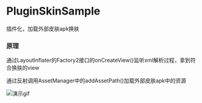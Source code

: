 # PluginSkinSample
插件化，加载外部皮肤apk换肤

### 原理
通过LayoutInflater的Factory2接口的onCreateView()监听xml解析过程，拿到符合换肤的view     

通过反射调用AssetManager中的addAssetPath()加载外部皮肤apk中的资源

![演示gif](github.com/CoderWalterXu/PluginSkinSample/blob/master/picture/skin.gif)
